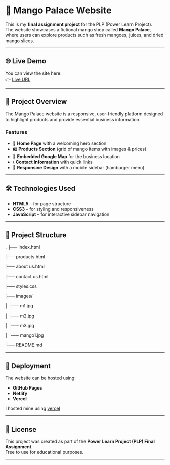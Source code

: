 # 🥭 Mango Palace Website

This is my **final assignment project** for the PLP (Power Learn Project).  
The website showcases a fictional mango shop called **Mango Palace**, where users can explore products such as fresh mangoes, juices, and dried mango slices.  

---

## 🌐 Live Demo
You can view the site here:  
👉 [Live URL](https://mango-palace.vercel.app/)  

---

## 📖 Project Overview
The Mango Palace website is a responsive, user-friendly platform designed to highlight products and provide essential business information.  

### Features
- 🍊 **Home Page** with a welcoming hero section  
- 🛍️ **Products Section** (grid of mango items with images & prices)  
- 📍 **Embedded Google Map** for the business location  
- 📞 **Contact Information** with quick links  
- 📱 **Responsive Design** with a mobile sidebar (hamburger menu)  

---

## 🛠️ Technologies Used
- **HTML5** – for page structure  
- **CSS3** – for styling and responsiveness  
- **JavaScript** – for interactive sidebar navigation  

---

## 📂 Project Structure
.
├── index.html

├── products.html

├── about us.html

├── contact us.html

├── styles.css

├── images/

│ ├── m1.jpg

│ ├── m2.jpg

│ ├── m3.jpg

│ └── mango1.jpg

└── README.md


---

## 🚀 Deployment
The website can be hosted using:  
- **GitHub Pages**  
- **Netlify**  
- **Vercel**  

I hosted mine using [vercel](https://mango-palace.vercel.app/)  
  

---

## 📜 License
This project was created as part of the **Power Learn Project (PLP) Final Assignment**.  
Free to use for educational purposes.  

---
